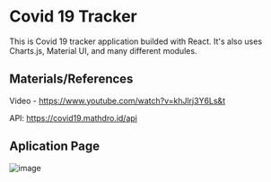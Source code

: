 # Covid 19 Tracker

This is Covid 19 tracker application builded with React. It's also uses Charts.js, Material UI, and many different modules.

## Materials/References
Video - https://www.youtube.com/watch?v=khJlrj3Y6Ls&t

API: https://covid19.mathdro.id/api

## Aplication Page
![image](https://user-images.githubusercontent.com/56211480/104249225-bf137000-5449-11eb-8c12-00af0864efb1.png)
